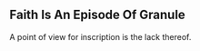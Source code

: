 Faith Is An Episode Of Granule
------------------------------
A point of view for inscription is the lack thereof.  
